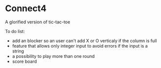 # Connect4

A glorified version of tic-tac-toe

To do list:
- add an blocker so an user can't add X or O verticaly if the column is full
- feature that allows only integer input to avoid errors if the input is a string
- a possibility to play more than one round
- score board
